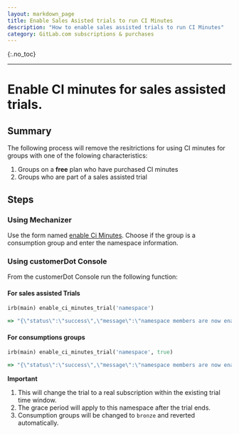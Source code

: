 ```yaml
---
layout: markdown_page
title: Enable Sales Asisted trials to run CI Minutes
description: "How to enable sales assisted trials to run CI Minutes"
category: GitLab.com subscriptions & purchases
---
```


{:.no_toc}

----
# Enable CI minutes for sales assisted trials.

## Summary

The following process will remove the resitrictions for using CI minutes for groups with one of the folowing characteristics:

1. Groups on a **free** plan who have purchased CI minutes
1. Groups who are part of a sales assisted trial

## Steps

### Using Mechanizer

Use the form named [enable Ci Minutes](https://gitlab-com.gitlab.io/support/toolbox/forms_processor/LR/enable_ci_minutes.html). 
Choose if the group is a consumption group and enter the namespace information.

### Using customerDot Console

From the customerDot Console run the following function:

#### For sales assisted Trials

```ruby
irb(main) enable_ci_minutes_trial('namespace')

=> "{\"status\":\"success\",\"message\":\"namespace members are now enabled to run CI minutes\"}"
```

#### For consumptions groups

```ruby
irb(main) enable_ci_minutes_trial('namespace', true)

=> "{\"status\":\"success\",\"message\":\"namespace members are now enabled to run CI minutes\"}"
```

**Important**

1. This will change the trial to a real subscription within the existing trial time window.
1. The grace period will apply to this namespace after the trial ends.
1. Consumption groups will be changed to `bronze` and reverted automatically.